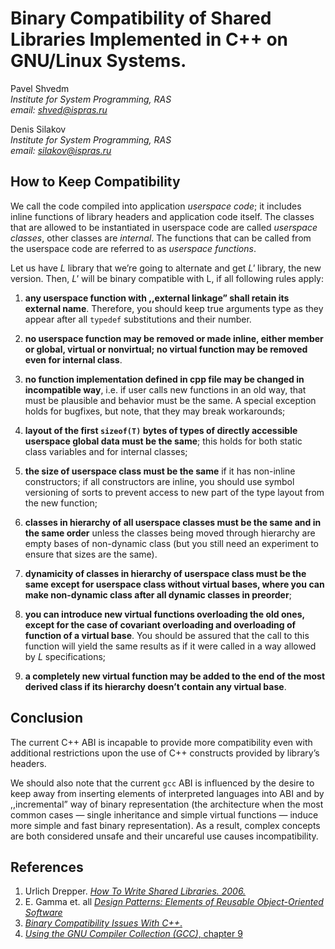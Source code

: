 <!--
http://syrcose.ispras.ru/2009/files/02_paper.pdf
-->

# Binary Compatibility of Shared Libraries Implemented in C++ on GNU/Linux Systems.

Pavel Shvedm\
*Institute for System Programming, RAS*\
*email: shved@ispras.ru*

Denis Silakov\
*Institute for System Programming, RAS*\
*email: silakov@ispras.ru*

## How to Keep Compatibility

We call the code compiled into application *userspace code*; it includes inline functions of library headers and application code itself. The classes that are allowed to be instantiated in userspace code are called *userspace classes*, other classes are *internal*. The functions
that can be called from the userspace code are referred to as *userspace functions*.

Let us have *L* library that we’re going to alternate and get *L'* library, the new version. Then, *L'* will be binary compatible with L, if all following rules apply:

1. **any userspace function with ,,external linkage” shall retain its external name**. Therefore, you should keep true arguments type as they appear after all `typedef` substitutions and their number.

2. **no userspace function may be removed or made inline, either member or global, virtual or nonvirtual; no virtual function may be removed even for internal class**.

3. **no function implementation defined in cpp file may be changed in incompatible way**, i.e. if user calls new functions in an old way, that must be plausible and behavior must be the same. A special exception holds for bugfixes, but note, that they may break workarounds;

4. **layout of the first `sizeof(T)` bytes of types of directly accessible userspace global data must be the same**; this holds for both static class variables and for internal classes;

5. **the size of userspace class must be the same** if it has non-inline constructors; if all constructors are inline, you should use symbol versioning of sorts to prevent access to new part of the type layout from the new function;

6. **classes in hierarchy of all userspace classes must be the same and in the same order** unless the classes being moved through hierarchy are empty bases of non-dynamic class (but you still need an experiment to ensure that sizes are the same).

7. **dynamicity of classes in hierarchy of userspace class must be the same except for userspace class without virtual bases, where you can make non-dynamic class after all dynamic classes in preorder**;

8. **you can introduce new virtual functions overloading the old ones, except for the case of covariant overloading and overloading of function of a virtual base**. You should be assured that the call to this function will yield the same results as if it were called in a way allowed by *L* specifications;

9.  **a completely new virtual function may be added to the end of the most derived class if its hierarchy doesn’t contain any virtual base**.

## Conclusion

The current C++ ABI is incapable to provide more compatibility even with additional restrictions upon the use of C++ constructs provided by library’s headers.

We should also note that the current `gcc` ABI is influenced by the desire to keep away from inserting elements of interpreted languages into ABI and by ,,incremental” way of binary representation (the architecture when the most common cases — single inheritance and simple virtual functions — induce more simple and fast binary representation). As a result, complex concepts are both considered unsafe and their uncareful use causes incompatibility.

## References

1. Urlich Drepper. [*How To Write Shared Libraries. 2006.*](https://akkadia.org/drepper/dsohowto.pdf)
2. E. Gamma et. all [*Design Patterns: Elements of Reusable Object-Oriented Software*](https://github.com/dieforfree/edsebooks/blob/master/ebooks/Design%20Patterns%2C%20Elements%20of%20Reusable%20Object-Oriented%20Software.pdf)
3. [*Binary Compatibility Issues With C++*.](https://community.kde.org/Policies/Binary_Compatibility_Issues_With_C%2B%2B)
4. [*Using the GNU Compiler Collection (GCC)*, chapter 9](http://gcc.gnu.org/onlinedocs/gcc/Compatibility.html)
